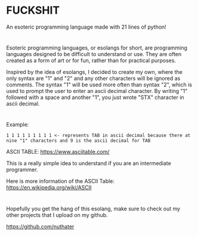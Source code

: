 # FUCKSHIT
An esoteric programming language made with 21 lines of python!
# 
Esoteric programming languages, or esolangs for short, are programming languages designed to be difficult to understand or use. They are often created as a form of art or for fun, rather than for practical purposes.

Inspired by the idea of esolangs, I decided to create my own, where the only syntax are "1" and "2" and any other characters will be ignored as comments.
The syntax "1" will be used more often than syntax "2", which is used to prompt the user to enter an ascii decimal character. By writing "1" followed with a space and another "1", you just wrote "STX" character in ascii decimal.
# 
Example:
```
1 1 1 1 1 1 1 1 1 <- represents TAB in ascii decimal because there at nine "1" characters and 9 is the ascii decimal for TAB
```

ASCII TABLE: https://www.asciitable.com/

This is a really simple idea to understand if you are an intermediate programmer.

Here is more information of the ASCII Table: https://en.wikipedia.org/wiki/ASCII

#
Hopefully you get the hang of this esolang, make sure to check out my other projects that I upload on my github.

https://github.com/nuthater
